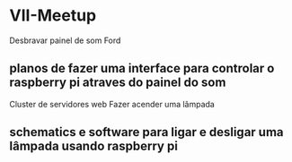 # VII-Meetup
Desbravar painel de som Ford
## planos de fazer uma interface para controlar o raspberry pi atraves do painel do som
Cluster de servidores web
Fazer acender uma lâmpada
## schematics e software para ligar e desligar uma lâmpada usando raspberry pi
